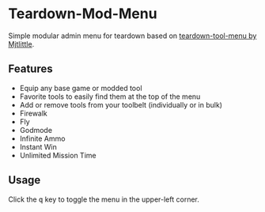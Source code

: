 # Teardown-Mod-Menu
Simple modular admin menu for teardown based on <a href=https://github.com/Mjtlittle/teardown-tool-menu>teardown-tool-menu by Mjtlittle</a>.

## Features
- Equip any base game or modded tool
- Favorite tools to easily find them at the top of the menu
- Add or remove tools from your toolbelt (individually or in bulk)
- Firewalk
- Fly
- Godmode
- Infinite Ammo
- Instant Win
- Unlimited Mission Time

## Usage
Click the <kbd>q</kbd> key to toggle the menu in the upper-left corner.
